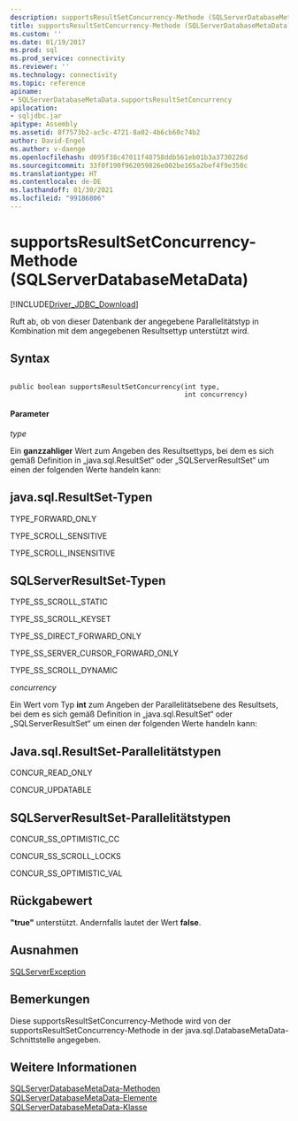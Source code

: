 ```yaml
---
description: supportsResultSetConcurrency-Methode (SQLServerDatabaseMetaData)
title: supportsResultSetConcurrency-Methode (SQLServerDatabaseMetaData) | Microsoft-Dokumentation
ms.custom: ''
ms.date: 01/19/2017
ms.prod: sql
ms.prod_service: connectivity
ms.reviewer: ''
ms.technology: connectivity
ms.topic: reference
apiname:
- SQLServerDatabaseMetaData.supportsResultSetConcurrency
apilocation:
- sqljdbc.jar
apitype: Assembly
ms.assetid: 8f7573b2-ac5c-4721-8a02-4b6cb60c74b2
author: David-Engel
ms.author: v-daenge
ms.openlocfilehash: d095f38c47011f48758ddb561eb01b3a3730226d
ms.sourcegitcommit: 33f0f190f962059826e002be165a2bef4f9e350c
ms.translationtype: HT
ms.contentlocale: de-DE
ms.lasthandoff: 01/30/2021
ms.locfileid: "99186806"
---
```

# <a name="supportsresultsetconcurrency-method-sqlserverdatabasemetadata"></a>supportsResultSetConcurrency-Methode (SQLServerDatabaseMetaData)
[!INCLUDE[Driver_JDBC_Download](../../../includes/driver_jdbc_download.md)]

  Ruft ab, ob von dieser Datenbank der angegebene Parallelitätstyp in Kombination mit dem angegebenen Resultsettyp unterstützt wird.  
  
## <a name="syntax"></a>Syntax  
  
```  
  
public boolean supportsResultSetConcurrency(int type,  
                                            int concurrency)  
```  
  
#### <a name="parameters"></a>Parameter  
 *type*  
  
 Ein **ganzzahliger** Wert zum Angeben des Resultsettyps, bei dem es sich gemäß Definition in „java.sql.ResultSet“ oder „SQLServerResultSet“ um einen der folgenden Werte handeln kann:  
  
## <a name="javasqlresultset-types"></a>java.sql.ResultSet-Typen  
 TYPE_FORWARD_ONLY  
  
 TYPE_SCROLL_SENSITIVE  
  
 TYPE_SCROLL_INSENSITIVE  
  
## <a name="sqlserverresultset-types"></a>SQLServerResultSet-Typen  
 TYPE_SS_SCROLL_STATIC  
  
 TYPE_SS_SCROLL_KEYSET  
  
 TYPE_SS_DIRECT_FORWARD_ONLY  
  
 TYPE_SS_SERVER_CURSOR_FORWARD_ONLY  
  
 TYPE_SS_SCROLL_DYNAMIC  
  
 *concurrency*  
  
 Ein Wert vom Typ **int** zum Angeben der Parallelitätsebene des Resultsets, bei dem es sich gemäß Definition in „java.sql.ResultSet“ oder „SQLServerResultSet“ um einen der folgenden Werte handeln kann:  
  
## <a name="concurrency-javasqlresultset-types"></a>Java.sql.ResultSet-Parallelitätstypen  
 CONCUR_READ_ONLY  
  
 CONCUR_UPDATABLE  
  
## <a name="concurrency-sqlserverresultset-types"></a>SQLServerResultSet-Parallelitätstypen  
 CONCUR_SS_OPTIMISTIC_CC  
  
 CONCUR_SS_SCROLL_LOCKS  
  
 CONCUR_SS_OPTIMISTIC_VAL  
  
## <a name="return-value"></a>Rückgabewert  
 **"true"** unterstützt. Andernfalls lautet der Wert **false**.  
  
## <a name="exceptions"></a>Ausnahmen  
 [SQLServerException](../../../connect/jdbc/reference/sqlserverexception-class.md)  
  
## <a name="remarks"></a>Bemerkungen  
 Diese supportsResultSetConcurrency-Methode wird von der supportsResultSetConcurrency-Methode in der java.sql.DatabaseMetaData-Schnittstelle angegeben.  
  
## <a name="see-also"></a>Weitere Informationen  
 [SQLServerDatabaseMetaData-Methoden](../../../connect/jdbc/reference/sqlserverdatabasemetadata-methods.md)   
 [SQLServerDatabaseMetaData-Elemente](../../../connect/jdbc/reference/sqlserverdatabasemetadata-members.md)   
 [SQLServerDatabaseMetaData-Klasse](../../../connect/jdbc/reference/sqlserverdatabasemetadata-class.md)  
  
  
